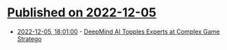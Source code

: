 # [Published on 2022-12-05](index.md)

* [2022-12-05, 18:01:00](https://tech.slashdot.org/story/22/12/05/1629204/deepmind-ai-topples-experts-at-complex-game-stratego?utm_source=rss1.0mainlinkanon&utm_medium=feed) - [DeepMind AI Topples Experts at Complex Game Stratego](https://tech.slashdot.org/story/22/12/05/1629204/deepmind-ai-topples-experts-at-complex-game-stratego?utm_source=rss1.0mainlinkanon&utm_medium=feed)
